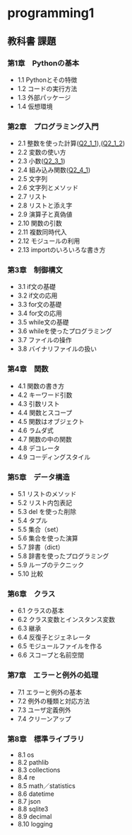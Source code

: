 # programming1
## 教科書 課題
### 第1章　Pythonの基本
- 1.1 Pythonとその特徴
- 1.2 コードの実行方法
- 1.3 外部パッケージ
- 1.4 仮想環境
### 第2章　プログラミング入門
- 2.1 整数を使った計算([Q2_1_1](./CHAPTER02/Q2_1_1.py)),([Q2_1_2](./CHAPTER02/Q2_1_2.py))
- 2.2 変数の使い方
- 2.3 小数([Q2_3_1](./CHAPTER02/Q2_3_1.py))
- 2.4 組み込み関数([Q2_4_1](./CHAPTER02/Q2_4_1.py))
- 2.5 文字列
- 2.6 文字列とメソッド
- 2.7 リスト
- 2.8 リストと添え字
- 2.9 演算子と真偽値
- 2.10 関数の引数
- 2.11 複数同時代入
- 2.12 モジュールの利用
- 2.13 importのいろいろな書き方
### 第3章　制御構文
- 3.1 if文の基礎
- 3.2 if文の応用
- 3.3 for文の基礎
- 3.4 for文の応用
- 3.5 while文の基礎
- 3.6 whileを使ったプログラミング
- 3.7 ファイルの操作
- 3.8 バイナリファイルの扱い
### 第4章　関数
- 4.1 関数の書き方
- 4.2 キーワード引数
- 4.3 引数リスト
- 4.4 関数とスコープ
- 4.5 関数はオブジェクト
- 4.6 ラムダ式
- 4.7 関数の中の関数
- 4.8 デコレータ
- 4.9 コーディングスタイル
### 第5章　データ構造
- 5.1 リストのメソッド
- 5.2 リスト内包表記
- 5.3 del を使った削除
- 5.4 タプル
- 5.5 集合（set）
- 5.6 集合を使った演算
- 5.7 辞書（dict）
- 5.8 辞書を使ったプログラミング
- 5.9 ループのテクニック
- 5.10 比較
### 第6章　クラス
- 6.1 クラスの基本
- 6.2 クラス変数とインスタンス変数
- 6.3 継承
- 6.4 反復子とジェネレータ
- 6.5 モジュールファイルを作る
- 6.6 スコープと名前空間
### 第7章　エラーと例外の処理
- 7.1 エラーと例外の基本
- 7.2 例外の種類と対応方法
- 7.3 ユーザ定義例外
- 7.4 クリーンアップ
### 第8章　標準ライブラリ
- 8.1 os
- 8.2 pathlib
- 8.3 collections
- 8.4 re
- 8.5 math／statistics
- 8.6 datetime
- 8.7 json
- 8.8 sqlite3
- 8.9 decimal
- 8.10 logging
